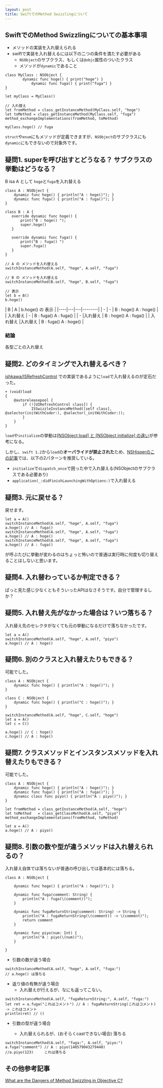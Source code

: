 ```yaml
---
layout: post
title: SwiftでのMethod Swizzlingについて
---
```


## SwiftでのMethod Swizzlingについての基本事項

+ メソッドの実装を入れ替えられる
+ swiftで実装を入れ替えるには以下の二つの条件を満たす必要がある
    + `NSObject`のサブクラス、もしくは`@objc`属性のついたクラス
    + メソッドが`dynamic`であること

```
class MyClass : NSObject {
        dynamic func hoge() { print("hoge") }
            dynamic func fuga() { print("fuga") }
}
```

```
let myClass = MyClass()

// 入れ替え
let fromMethod = class_getInstanceMethod(MyClass.self, "hoge")
let toMethod = class_getInstanceMethod(MyClass.self, "fuga")
method_exchangeImplementations(fromMethod, toMethod)

myClass.hoge() // fuga
```

`struct`や`enum`にもメソッドが定義できますが、`NSObject`のサブクラスにも`dynamic`にもできないので対象外です。

## 疑問1. superを呼び出すとどうなる？ サブクラスの挙動はどうなる？

B isa A として `hoge`と`fuga`を入れ替える

```
class A : NSObject {
    dynamic func hoge() { println("A : hoge()"); }
    dynamic func fuga() { println("A : fuga()"); }
}

class B : A {
   override dynamic func hoge() {
       print("B : hoge() ");
       super.hoge()
   }

   override dynamic func fuga() {
       print("B : fuga() ")
       super.fuga()
   }
}

// A の メソッドを入れ替える
switchInstanceMethod(A.self, "hoge", A.self, "fuga")

// B の メソッドを入れ替える
switchInstanceMethod(B.self, "hoge", B.self, "fuga")

// 表示
let b = B()
b.hoge()
```

| B | A |   b.hoge() の 表示  |
|----|---|---|--------|
| - | - | B : hoge() A : hoge()        |
| 入れ替え | - | B : fuga() A : fuga() |
| - |入れ替え | B : hoge() A : fuga()  |
| 入れ替え |入れ替え | B : fuga() A : hoge() |


### 結論

各型ごとの入れ替え


## 疑問2. どのタイミングで入れ替えるべき？

[ishkawa/ISRefreshControl](https://github.com/ishkawa/ISRefreshControl/blob/master/ISRefreshControl/UITableView%2BISRefreshControl.m) での実装であるように`load`で入れ替えるのが定石だった。

```
+ (void)load
{
    @autoreleasepool {
        if (![UIRefreshControl class]) {
            ISSwizzleInstanceMethod([self class], @selector(initWithCoder:), @selector(_initWithCoder:));
        }
    }
}
```

`load`や`initialize`の挙動は[\[NSObject load\] と \[NSObject initialize\] の違い](http://akisute.com/2011/08/nsobject-load-nsobject-initialize.html)が参考になる。

しかし、`swift 1.2`から`load`の**オーバライドが禁止された**ため、[NSHisperのこの記事](http://nshipster.com/swift-objc-runtime/)では、以下の2パターンを推奨している。

+ `initialize`で`dispatch_once`で囲った中で入れ替える(NSObjectのサブクラスである必要あり)
+ `application(_:didFinishLaunchingWithOptions:)`で入れ替える


## 疑問3. 元に戻せる？

戻せます。

```
let a = A()
switchInstanceMethod(A.self, "hoge", A.self, "fuga")
a.hoge() // A : fuga()
switchInstanceMethod(A.self, "hoge", A.self, "fuga")
a.hoge() // A : hoge()
switchInstanceMethod(A.self, "hoge", A.self, "fuga")
a.hoge() // A : fuga()
```

が呼ぶたびに挙動が変わるのはちょっと怖いので普通は実行時に何度も切り替えることはしないと思います。


## 疑問4. 入れ替わっているか判定できる？

ぱっと見た感じ少なくともそういったAPIはなさそうです。自分で管理するしか？

## 疑問5. 入れ替え先がなかった場合は？いつ落ちる？

入れ替え先のセレクタがなくても元の挙動になるだけで落ちなかったです。

```
let a = A()
switchInstanceMethod(A.self, "hoge", A.self, "piyo")
a.hoge() // A : hoge()
```

## 疑問6. 別のクラスと入れ替えたりもできる？

可能でした。

```
class A : NSObject {
    dynamic func hoge() { println("A : hoge()"); }
}

class C : NSObject {
    dynamic func hoge() { println("C : hoge()"); }
}

switchInstanceMethod(A.self, "hoge", C.self, "hoge")
let a = A()
let c = C()

a.hoge() // C : hoge()
c.hoge() // A : hoge()
```

## 疑問7. クラスメソッドとインスタンスメソッドを入れ替えたりもできる？

可能でした。

```
class A : NSObject {
    dynamic func hoge() { println("A : hoge()"); }
    dynamic func fuga() { println("A : fuga()"); }
    dynamic class func piyo() { println("A : piyo()"); }
}

let fromMethod = class_getInstanceMethod(A.self, "hoge")
let toMethod   = class_getClassMethod(A.self, "piyo")
method_exchangeImplementations(fromMethod, toMethod)

let a = A()
a.hoge() // A : piyo()
```

## 疑問8. 引数の数や型が違うメソッドは入れ替えられるの？

入れ替え自体では落ちないが普通の呼び出しでは基本的には落ちる。

```
class A : NSObject {
    
    dynamic func hoge() { println("A : hoge()"); }
    
    dynamic func fuga(comment: String) {
        println("A : fuga(\(comment))");
    }
    
    dynamic func fugaReturnString(comment: String) -> String {
        println("A : fugaReturnString(\(comment)) -> \(comment)");
        return comment
    }
    
    dynamic func piyo(num: Int) {
        println("A : piyo(\(num))");
    }
    
}
```

+ 引数の数が違う場合

```
switchInstanceMethod(A.self, "hoge", A.self, "fuga:")
// a.hoge() は落ちる
```

+ 返り値の有無が違う場合
	+ 入れ替えが行えるが、なにも返ってこない。	

```
switchInstanceMethod(A.self, "fugaReturnString:", A.self, "fuga:")
let ret = a.fuga("これはコメント") // A : fugaReturnString(これはコメント) -> これはコメント
println(ret) // ()
```

+ 引数の型が違う場合
	
	+ 入れ替えられるが、(おそらくcastできない場合) 落ちる

```
switchInstanceMethod(A.self, "fuga:", A.self, "piyo:")
a.fuga("comment") // A : piyo(140579043279440)
//a.piyo(123)     これは落ちる
```
	
## その他参考記事

[What are the Dangers of Method Swizzling in Objective C?](http://stackoverflow.com/questions/5339276/what-are-the-dangers-of-method-swizzling-in-objective-c)
